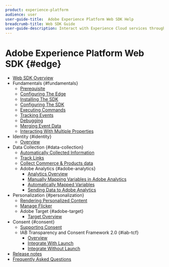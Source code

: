 ```yaml
---
product: experience-platform
audience: user
user-guide-title:  Adobe Experience Platform Web SDK Help
breadcrumb-title: Web SDK Guide
user-guide-description: Interact with Experience Cloud services through the Edge Network.
---
```


# Adobe Experience Platform Web SDK {#edge}

* [Web SDK Overview](home.md)
* Fundamentals {#fundamentals}
  * [Prerequisite](fundamentals/prerequisite.md)
  * [Configuring The Edge](fundamentals/edge-configuration.md)
  * [Installing The SDK](fundamentals/installing-the-sdk.md)
  * [Configuring The SDK](fundamentals/configuring-the-sdk.md)
  * [Executing Commands](fundamentals/executing-commands.md)
  * [Tracking Events](fundamentals/tracking-events.md)
  * [Debugging](fundamentals/debugging.md)
  * [Merging Event Data](fundamentals/merging-event-data.md)
  * [Interacting With Multiple Properties](fundamentals/interacting-with-multiple-properties.md)
* Identity {#identity}
  * [Overview](identity/overview.md)
* Data Collection {#data-collection}
  * [Automatically Collected Information](data-collection/automatic-information.md)
  * [Track Links](data-collection/track-links.md)
  * [Collect Commerce & Products data](data-collection/collect-commerce-data.md)
  * Adobe Analytics {#adobe-analytics}
    * [Analytics Overview](data-collection/adobe-analytics/analytics-overview.md)
    * [Manually Mapping Variables in Adobe Analytics](data-collection/adobe-analytics/manually-mapping-variables.md)
    * [Automatically Mapped Variables](data-collection/adobe-analytics/automatically-mapped-vars.md)
    * [Sending Data to Adobe Analytics](data-collection/adobe-analytics/sending-data-to-analytics.md)
* Personalization {#personalization}
  * [Rendering Personalized Content](personalization/rendering-personalization-content.md)
  * [Manage Flicker](personalization/manage-flicker.md)
  * Adobe Target {#adobe-target}
    * [Target Overview](personalization/adobe-target/target-overview.md)
* Consent {#consent}
  * [Supporting Consent](consent/supporting-consent.md)
  * IAB Transparency and Consent Framework 2.0 {#iab-tcf}
    * [Overview](consent/iab-tcf/overview.md)
    * [Integrate With Launch](consent/iab-tcf/with-launch.md)
    * [Integrate Without Launch](consent/iab-tcf/without-launch.md)
* [Release notes](release-notes.md)
* [Frequently Asked Questions](web-sdk-faq.md)
